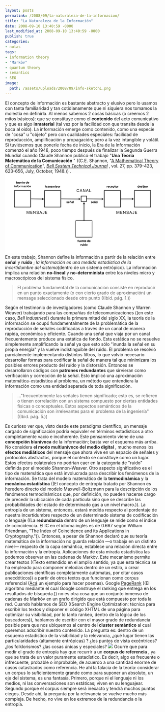```yaml
---
layout: posts
permalink: /2008/09/la-naturaleza-de-la-informacion/
title: "La Naturaleza de la Información"
date: 2008-09-10 13:40:59 -0000
last_modified_at: 2008-09-10 13:40:59 -0000
publish: true
categories:
- notas
tags:
- information theory
- "Markòv"
- quantum theory
- semantics
- SEO
image:
  path: /assets/uploads/2008/09/info-sketch1.png
---
```

 El concepto de información es bastante abstracto y elusivo pero lo usamos con tanta familiaridad y tan cotidianamente que ni siquiera nos tomamos la molestia en definirla. Al menos sabemos 2 cosas básicas (o creemos 2 mitos básicos): que se constituye como el **contenido** del acto comunicativo y que es algo **inmaterial** (tal vez por la facilidad con que transita desde la boca al oído). La información emerge como contenido, como una especie de "cosa" u "objeto" pero con cualidades especiales: facilidad de reproducción, amplificación y propagación; pero a la vez intangible y volátil. Si tuviésemos que ponerle fecha de inicio, la Era de la Información comenzó el año 1948, poco tiempo después de finalizar la Segunda Guerra Mundial cuando Claude Shannon publicó el trabajo "**Una Teoría Matemática de la Comunicación** " ((C.E. Shannon, "[A Mathematical Theory of Communication](http://plan9.bell-labs.com/cm/ms/what/shannonday/shannon1948.pdf "http://plan9.bell-labs.com/cm/ms/what/shannonday/shannon1948.pdf")", _[Bell System Technical Journal](http://www.alcatel-lucent.com/wps/portal/!ut/p/kcxml/04_Sj9SPykssy0xPLMnMz0vM0Y_QjzKLd4w3MTfVL8h2VAQAYbZ-ZQ!!?LMSG_CABINET=Bell_Labs&LMSG_CONTENT_FILE=Resources/Bell_Labs_Technical_Journal.xml "Bell System Technical Journal")_ , vol. 27, pp. 379-423, 623-656, July, October, 1948.)) . [![Diagrama esquemático general de los sistemas de comunicación \(copiado sin permiso\) de Claude Shannon, 1948.](/assets/uploads/2008/09/esquema-informacion1.png)](/assets/uploads/2008/09/esquema-informacion1.png) En este trabajo, Shannon define la información a partir de la relación entre **señal** y **ruido** ; _la información es una medida estadística de la incertidumbre del sistema_(dentro de un sistema entrópico). La información implica una relación **no-lineal** y **no-determinista** entre los niveles micro y macroscópicos del sistema físico.

> El problema fundamental de la comunicación consiste en reproducir en un punto exactamente (o con cierto grado de aproximación) un mensage seleccionado desde otro punto ((Ibid. pág. 1.))

Según el testimonio de investigadores (como Claude Shannon y Warren Weaver) trabajando para las compañias de telecomunicaciones ((en este caso, _Bell Industries_)) durante la primera mitad del siglo XX, la teoría de la información se ocupó fundamentalmente de la problemática de la reproducción de señales codificadas a través de un canal de manera rápida, económica y eficiente. Cuando una señal que viaja por un canal frecuentemente produce una estática de fondo. Esta estática no se resuelve simplemente amplificando la señal ya que esto sólo "inunda la señal en su propia energía" y la vuelve indistinguible del ruido. El problema se resolvió parcialmente implementando distintos filtros, lo que volvió necesario desarrollar formas para codificar la señal de manera tal que minimizara los posibles errores producto del ruído y la distorsión. Entonces se desarrollaron códigos con **patrones redundantes** que sirvieran como verificación y corrección de la señal. Esto implicó una aproximación matemática-estadística al problema, un método que entendiera la información como una entidad separada de toda significación.

> ..."frecuentemente las señales tienen significado; esto es, se refieren o tienen correlación con un sistema compuesto por ciertas entidades físicas o conceptuales. Estos aspectos semánticos de la comunicación son irrelevantes para el problema de la ingeniería" ((Ibid. pág. 5.))

Es curioso ver que, visto desde este paradigma científico, un mensaje cargado de significación podría equivaler en términos estadísticos a otro completamente vacío e incoherente. Este pensamiento viene de una **concepción biunívoca** de la información; basta ver el esquema más arriba. No considera **el modo multiunívoco del medio digital** , mucho menos los **efectos mediáticos** del mensaje que ahora vive en un espacio de señales y protocolos abstractos, porque el contexto se constituye como un lugar. Estos efectos colaterales no podrían caer en la categoría de "ruido" definida por el modelo Shannon-Weaver. Otro aspecto significativo es el tipo de matemática que está involucrada para describir los fenómenos de la información. Se trata del modelo matemático de la **termodinámica** y la **mecánica estadística** ((El concepto de entropía tratado por Shannon es heredero directo del modelo Maxwell-Boltzmann para la descripción de los fenómenos termodinámicos que, por definición, no pueden hacerse cargo de precedir la ubicación de cada partícula sino que se describe las probabilidades del estado de determinado gas a un nivel macro.)). La entropía de un sistema, entonces, estará medida respecto al pordentaje de nuestra incertidumbre respecto de un determinado sistema de codificación o lenguaje ((La **redundancia** dentro de un lenguaje se mide como el índice de coincidencia. El IC en el idioma inglés es de 0.667 según William Friendman, "The Index of Coincidence and its Applications in Cryptography.")). Entonces, a pesar de Shannon declaró que su teoría matemática de la información no guarda relación —o trabaja en un distinto nivel— respecto de la capa semántica, establece una relación directa entre la información y la entropía. Aplicaciones de esta mirada estadística las podemos observar en las cadenas de Markòv. Este mecanismo permite crear textos ((Texto entendido en el amplio sentido, ya que esta técnica se ha empleado para componer melodías dentro de un estilo, o crear publicaciones científicas completamente autómatas, por citar casos anecdóticos)) a partir de otros textos que funcionan como corpus referencial ([Acá](http://www.eskimo.com/~rstarr/poormfa/markov.html "Generador de textos mediante cadenas de Markòv \(inglés\)") un ejemplo para hacer poemas). Google [PageRank](http://es.wikipedia.org/wiki/PageRank "definición en Wikipedia") ((El algoritmo mediante el cual Google construye el ranking que entrega en los resultados de bísqueda.)) no es otra cosa que un conjunto inmenso de cadenas de Markòv en un grafo dirigido que está compuesto por toda la red. Cuando hablamos de SEO ((Search Engine Optimization: técnica para escribir los textos y disponer el código XHTML de una página para optimizar su visibilidad, por lo tanto rankeo, dentro de la lógica de los buscadores)), hablamos de escribir con el mayor grado de redundancia posible para que nos ubiquemos al centro del **cluster semántico** al cual queremos adscribir nuestro contenido. La pregunta es: dentro de un esquema estadístico de la visibilidad y la relevancia, ¿qué lugar tienen las particularidades (altamente entrópicas) ? ¿los puntos de vista excéntricos? ¿los folklorismos? ¿las cosas únicas y especiales? ![](/assets/uploads/2006/07/stars.png) Ocurre que para medir el grado de entropía hay que recurrir a un **corpus de referencia** , ya que se trata de un valor puramente estadístico. Es decir, algo es frecuente o infrecuente, probable o improbable, de acuerdo a una cantidad enorme de casos catastrados como referencia. He ahí la falacia de la teoría: considerar un corpus lo suficientemente grande como para suponer un absoluto, un eje del sistema, es una fantasía. Primero, porque ni el lenguaje ni los medios, ni las conversaciones son estáticas; viven en su lenguajear. Segundo porque el corpus siempre será inexacto y tendrá muchos puntos ciegos. Desde ahí, la pregunta por la relevancia se vuelve mucho más compleja. De hecho, no vive en los extremos de la redundancia o la entropía.
